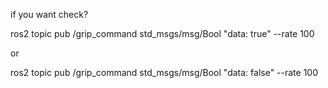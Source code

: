 if you want check?

ros2 topic pub /grip_command std_msgs/msg/Bool "data: true" --rate 100

or 

ros2 topic pub /grip_command std_msgs/msg/Bool "data: false" --rate 100
